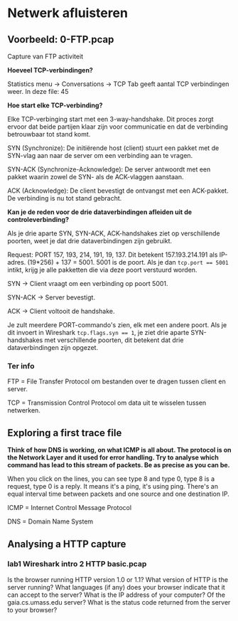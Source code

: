 # Netwerk afluisteren

## Voorbeeld: 0-FTP.pcap

Capture van FTP activiteit

**Hoeveel TCP-verbindingen?**

Statistics menu -> Conversations -> TCP Tab geeft aantal TCP verbindingen weer. In deze file: 45

**Hoe start elke TCP-verbinding?**

Elke TCP-verbinging start met een 3-way-handshake. Dit proces zorgt ervoor dat beide partijen klaar zijn voor communicatie en dat de verbinding betrouwbaar tot stand komt.

SYN (Synchronize): De initiërende host (client) stuurt een pakket met de SYN-vlag aan naar de server om een verbinding aan te vragen.

SYN-ACK (Synchronize-Acknowledge): De server antwoordt met een pakket waarin zowel de SYN- als de ACK-vlaggen aanstaan.

ACK (Acknowledge): De client bevestigt de ontvangst met een ACK-pakket. De verbinding is nu tot stand gebracht.

**Kan je de reden voor de drie dataverbindingen afleiden uit de controleverbinding?**

Als je drie aparte SYN, SYN-ACK, ACK-handshakes ziet op verschillende poorten, weet je dat drie dataverbindingen zijn gebruikt.

Request: PORT 157, 193, 214, 191, 19, 137. Dit betekent 157.193.214.191 als IP-adres. (19\*256) + 137 = 5001. 5001 is de poort. Als je dan `tcp.port == 5001` intikt, krijg je alle pakketten die via deze poort verstuurd worden.

SYN → Client vraagt om een verbinding op poort 5001.

SYN-ACK → Server bevestigt.

ACK → Client voltooit de handshake.

Je zult meerdere PORT-commando's zien, elk met een andere poort. Als je dit invoert in Wireshark `tcp.flags.syn == 1`, je ziet drie aparte SYN-handshakes met verschillende poorten, dit betekent dat drie dataverbindingen zijn opgezet.

### Ter info

FTP = File Transfer Protocol om bestanden over te dragen tussen client en server.

TCP = Transmission Control Protocol om data uit te wisselen tussen netwerken.

## Exploring a first trace file

**Think of how DNS is working, on what ICMP is all about. The protocol is on the Network Layer and it used for error handling. Try to analyse which command has lead to this stream of packets. Be as precise as you can be.**

When you click on the lines, you can see type 8 and type 0, type 8 is a request, type 0 is a reply. It means it's a ping, it's using ping. There's an equal interval time between packets and one source and one destination IP.

ICMP = Internet Control Message Protocol

DNS = Domain Name System

## Analysing a HTTP capture

### lab1 Wireshark intro 2 HTTP basic.pcap

Is the browser running HTTP version 1.0 or 1.1? What version of HTTP is the server running?
What languages (if any) does your browser indicate that it can accept to the server?
What is the IP address of your computer? Of the gaia.cs.umass.edu server?
What is the status code returned from the server to your browser?
